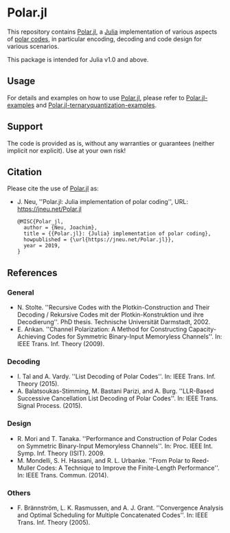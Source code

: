 # Polar.jl

This repository contains [Polar.jl](https://github.com/jneu-research/Polar.jl), a [Julia](https://julialang.org/) implementation of various aspects of [polar codes](https://en.wikipedia.org/wiki/Polar_code_(coding_theory)), in particular encoding, decoding and code design for various scenarios.

This package is intended for Julia v1.0 and above.


## Usage

For details and examples on how to use [Polar.jl](https://github.com/jneu-research/Polar.jl), please refer to [Polar.jl-examples](https://github.com/jneu-research/Polar.jl-examples) and [Polar.jl-ternaryquantization-examples](https://github.com/jneu-research/Polar.jl-ternaryquantization-examples).


## Support

The code is provided as is, without any warranties or guarantees (neither implicit nor explicit).
Use at your own risk!


## Citation

Please cite the use of [Polar.jl](https://github.com/jneu-research/Polar.jl) as:
* J. Neu, ''Polar.jl: Julia implementation of polar coding'', URL: https://jneu.net/Polar.jl
  ```
  @MISC{Polar_jl,
    author = {Neu, Joachim},
    title = {{Polar.jl}: {Julia} implementation of polar coding},
    howpublished = {\url{https://jneu.net/Polar.jl}},
    year = 2019,
  }
  ```


## References

### General
* N. Stolte. ''Recursive Codes with the Plotkin-Construction and Their Decoding / Rekursive Codes mit der Plotkin-Konstruktion und ihre Decodierung''. PhD thesis. Technische Universität Darmstadt, 2002.
* E. Arıkan. ''Channel Polarization: A Method for Constructing Capacity-Achieving Codes for Symmetric Binary-Input Memoryless Channels''. In: IEEE Trans. Inf. Theory (2009).

### Decoding
* I. Tal and A. Vardy. ''List Decoding of Polar Codes''. In: IEEE Trans. Inf. Theory (2015).
* A. Balatsoukas-Stimming, M. Bastani Parizi, and A. Burg. ''LLR-Based Successive Cancellation List Decoding of Polar Codes''. In: IEEE Trans. Signal Process. (2015).

### Design
* R. Mori and T. Tanaka. ''Performance and Construction of Polar Codes on Symmetric Binary-Input Memoryless Channels''. In: Proc. IEEE Int. Symp. Inf. Theory (ISIT). 2009.
* M. Mondelli, S. H. Hassani, and R. L. Urbanke. ''From Polar to Reed-Muller Codes: A Technique to Improve the Finite-Length Performance''. In: IEEE Trans. Commun. (2014).

### Others
* F. Brännström, L. K. Rasmussen, and A. J. Grant. ''Convergence Analysis and Optimal Scheduling for Multiple Concatenated Codes''. In: IEEE Trans. Inf. Theory (2005).
